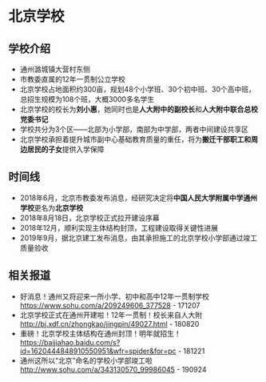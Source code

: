 # 北京学校

## 学校介绍
* 通州潞城镇大营村东侧
* 市教委直属的12年一贯制公立学校
* 北京学校占地面积约300亩，规划48个小学班、30个初中班、30个高中班，总招生规模为108个班，大概3000多名学生
* 北京学校的校长为**刘小惠**，她同时也是**人大附中的副校长**和**人大附中联合总校党委书记**
* 学校共分为3个区——北部为小学部，南部为中学部，两者中间建设共享区
* 北京学校承担着提升城市副中心基础教育质量的重任，将为**搬迁干部职工和周边居民的子女**提供入学保障


## 时间线
* 2018年6月，北京市教委发布消息，经研究决定将**中国人民大学附属中学通州学校**更名为**北京学校**
* 2018年8月18日，北京学校正式拉开建设序幕
* 2018年12月，顺利实现主体结构封顶，工程建设取得关键性进展
* 2019年9月，据北京建工发布消息，由其承担施工的北京学校小学部通过竣工质量验收


## 相关报道
* 好消息！通州又将迎来一所小学、初中和高中12年一贯制学校 <https://www.sohu.com/a/209249606_377528> - 171207
* 北京学校正式在通州开建啦！12年一贯制！校长来自人大附 <http://bj.xdf.cn/zhongkao/jingpin/49027.html> - 180820
* 重磅！北京学校主体结构在通州封顶！明年就招生！ <https://baijiahao.baidu.com/s?id=1620444848910550951&wfr=spider&for=pc> - 181221
* 通州这所以“北京”命名的学校小学部竣工啦 <http://www.sohu.com/a/343130570_99986045> - 190924


